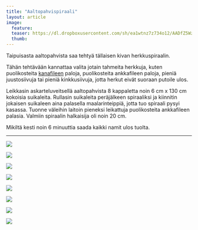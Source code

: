```yaml
---
title: "Aaltopahvispiraali"
layout: article
image:
  feature:
  teaser: https://dl.dropboxusercontent.com/sh/ea1wtnz7z734o12/AADfZ5WzCxbXg-IlMq5s05Aya/aktivointi/aaltopahvispiraali/DSC53683-245px.jpg
  thumb:
---
```


Taipuisasta aaltopahvista saa tehtyä tällaisen kivan herkkuspiraalin.

Tähän tehtävään kannattaa valita jotain tahmeita herkkuja, kuten puolikosteita [kanafileen](http://clk.tradedoubler.com/click?p(210840)a(2526211)g(19927404)url(http://www.zooplus.fi/shop/koirat/luut/puruliuskat/rocco/171756)) paloja, puolikosteita ankkafileen paloja, pieniä juustosiivuja tai pieniä kinkkusiivuja, jotta herkut eivät suoraan putoile ulos.

Leikkasin askarteluveitsellä aaltopahvista 8 kappaletta noin 6 cm x 130 cm kokoisia suikaleita. Rullasin suikaleita peräjälkeen spiraaliksi ja kiinnitin jokaisen suikaleen aina palasella maalarinteippiä, jotta tuo spiraali pysyi kasassa. Tuonne väleihin laitoin pieneksi leikattuja puolikosteita ankkafileen palasia. Valmiin spiraalin halkaisija oli noin 20 cm.


Mikiltä kesti noin 6 minuuttia saada kaikki namit ulos tuolta.

---

[![](https://dl.dropboxusercontent.com/sh/ea1wtnz7z734o12/AAAexWcdxChtZpLA8fawQaVAa/aktivointi/aaltopahvispiraali/DSC53679-800px.jpg)](https://dl.dropboxusercontent.com/sh/ea1wtnz7z734o12/AACuq5Q3BbKv017mib94z_Wba/aktivointi/aaltopahvispiraali/DSC53679.jpg)

[![](https://dl.dropboxusercontent.com/sh/ea1wtnz7z734o12/AAAzkfg1rbGvv7NdcVm_yteSa/aktivointi/aaltopahvispiraali/DSC53683-800px.jpg)](https://dl.dropboxusercontent.com/sh/ea1wtnz7z734o12/AADuHZ2YVdkJWHmtPBxfbLHYa/aktivointi/aaltopahvispiraali/DSC53683.jpg)

[![](https://dl.dropboxusercontent.com/sh/ea1wtnz7z734o12/AAAtuZ0matGuE5WCcGWhmbKMa/aktivointi/aaltopahvispiraali/DSC53727-800px.jpg)](https://dl.dropboxusercontent.com/sh/ea1wtnz7z734o12/AAB7R-v5fWC-5t5pWKum3wb9a/aktivointi/aaltopahvispiraali/DSC53727.jpg)

[![](https://dl.dropboxusercontent.com/sh/ea1wtnz7z734o12/AADE77xjqIoElUzIqPqEyn7ka/aktivointi/aaltopahvispiraali/DSC53702-800px.jpg)](https://dl.dropboxusercontent.com/sh/ea1wtnz7z734o12/AAAfNyYKmvUUlRRrnFH0MqWUa/aktivointi/aaltopahvispiraali/DSC53702.jpg)

[![](https://dl.dropboxusercontent.com/sh/ea1wtnz7z734o12/AABVWHd_KiYrM6fehyT7qM-Ja/aktivointi/aaltopahvispiraali/DSC53764-800px.jpg)](https://dl.dropboxusercontent.com/sh/ea1wtnz7z734o12/AACtwSDeUzqv4s-b3SjjmZ4Xa/aktivointi/aaltopahvispiraali/DSC53764.jpg)

[![](https://dl.dropboxusercontent.com/sh/ea1wtnz7z734o12/AAA4UqBICyHnjn3c4TxDDy_ja/aktivointi/aaltopahvispiraali/DSC53866-800px.jpg)](https://dl.dropboxusercontent.com/sh/ea1wtnz7z734o12/AABjI1EeJyj3ZvUxXRDEcl5za/aktivointi/aaltopahvispiraali/DSC53866.jpg)

[![](https://dl.dropboxusercontent.com/sh/ea1wtnz7z734o12/AACsi5IbSO0aJvYDfGTaywLka/aktivointi/aaltopahvispiraali/DSC53877-800px.jpg)](https://dl.dropboxusercontent.com/sh/ea1wtnz7z734o12/AAA0OZoXjbW67okjpyyrABOLa/aktivointi/aaltopahvispiraali/DSC53877.jpg)

[![](https://dl.dropboxusercontent.com/sh/ea1wtnz7z734o12/AAD0twdq1RZKZQ4g0xswlIuBa/aktivointi/aaltopahvispiraali/DSC53839-800px.jpg)](https://dl.dropboxusercontent.com/sh/ea1wtnz7z734o12/AACFGlwf9dbbdqilGS-c25E1a/aktivointi/aaltopahvispiraali/DSC53839.jpg)
